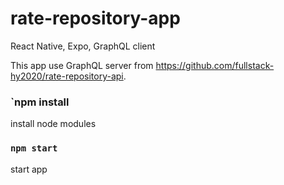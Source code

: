 # rate-repository-app

React Native, Expo, GraphQL client

This app use GraphQL server from https://github.com/fullstack-hy2020/rate-repository-api.

### `npm install

install node modules

### `npm start`

start app

